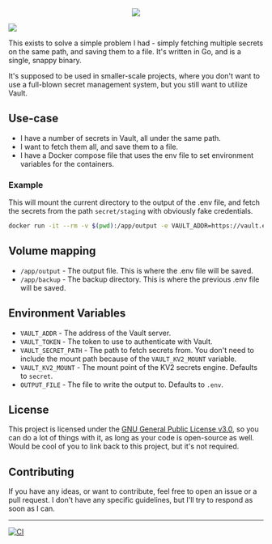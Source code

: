 <center><img src="https://i.imgur.com/WGqYaLo.png"/></center>

<a href="https://hub.docker.com/repository/docker/omznc/vaultfetch"><img src="https://img.shields.io/badge/DockerHub-white?style=for-the-badge&logo=docker"></a></p>

This exists to solve a simple problem I had - simply fetching multiple secrets on the same path, and saving them to a
file. It's written in Go, and is a single, snappy binary.

It's supposed to be used in smaller-scale projects, where you don't want to use a full-blown secret management system,
but you still want to utilize Vault.

## Use-case

- I have a number of secrets in Vault, all under the same path.
- I want to fetch them all, and save them to a file.
- I have a Docker compose file that uses the env file to set environment variables for the containers.

### Example

This will mount the current directory to the output of the .env file, and fetch the secrets from the
path `secret/staging` with obviously fake credentials.
```bash
docker run -it --rm -v $(pwd):/app/output -e VAULT_ADDR=https://vault.example.com -e VAULT_TOKEN=1234567890 -e VAULT_SECRET_PATH=project/staging omznc/vaultfetch
```

## Volume mapping

- `/app/output` - The output file. This is where the .env file will be saved.
- `/app/backup` - The backup directory. This is where the previous .env file will be saved.
## Environment Variables

- `VAULT_ADDR` - The address of the Vault server.
- `VAULT_TOKEN` - The token to use to authenticate with Vault.
- `VAULT_SECRET_PATH` - The path to fetch secrets from. You don't need to include the mount path because of the `VAULT_KV2_MOUNT` variable.
- `VAULT_KV2_MOUNT` - The mount point of the KV2 secrets engine. Defaults to `secret`.
- `OUTPUT_FILE` - The file to write the output to. Defaults to `.env`.


## License

This project is licensed under the [GNU General Public License v3.0](https://www.gnu.org/licenses/gpl-3.0.html), so you
can do a lot of things with it, as long as your code is open-source as well. Would be cool of you to link back to this
project, but it's not required.

## Contributing

If you have any ideas, or want to contribute, feel free to open an issue or a pull request.
I don't have any specific guidelines, but I'll try to respond as soon as I can.

---
[![CI](https://github.com/omznc/vaultfetch/actions/workflows/CI.yml/badge.svg)](https://github.com/omznc/vaultfetch/actions/workflows/CI.yml)
